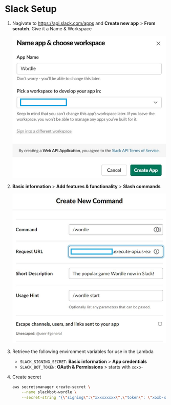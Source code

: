 # Slack Setup

1. Nagivate to https://api.slack.com/apps and **Create new app** > **From scratch**. Give it a Name & Workspace

    ![Slack Setup 01](img/slack-setup-01.jpg)

2. **Basic information** > **Add features & functionality** > **Slash commands**

    ![Slack Setup 02](img/slack-setup-02.jpg)

3. Retrieve the following environment variables for use in the Lambda

    * `SLACK_SIGNING_SECRET`: **Basic information** > **App credentials**
    * `SLACK_BOT_TOKEN`: **OAuth & Permissions** > starts with `xoxo-`

4. Create secret

    ```bash
    aws secretsmanager create-secret \
        --name slackbot-wordle \
        --secret-string "{\"signing\":\"xxxxxxxxx\",\"token\": \"xoxb-xxxx\"\}"
    ```
